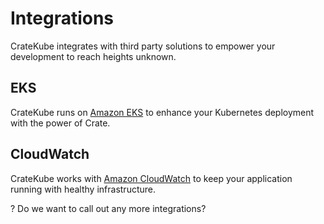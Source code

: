 # Integrations

CrateKube integrates with third party solutions to empower your development to reach heights unknown. 

## EKS

CrateKube runs on [Amazon EKS](https://aws.amazon.com/eks/) to enhance your Kubernetes deployment with the power of Crate. 

## CloudWatch

CrateKube works with [Amazon CloudWatch](https://aws.amazon.com/cloudwatch/) to keep your application running with healthy infrastructure. 


? Do we want to call out any more integrations? 